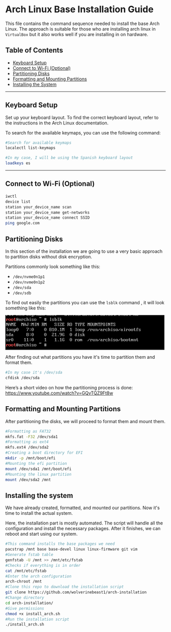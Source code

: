 
# Arch Linux Base Installation Guide

This file contains the command sequence needed to install the base Arch Linux. The approach is suitable for those who are installing arch linux
in `VirtualBox` but it also works well if you are installing in on hardware.

## Table of Contents
- [Keyboard Setup](#keyboard-setup)
- [Connect to Wi-Fi (Optional)](#connect-to-wi-fi-optional)
- [Partitioning Disks](#partitioning-disks)
- [Formatting and Mounting Partitions](#formatting-and-mounting-partitions)
- [Installing the System](#installing-the-system)

---

## Keyboard Setup


Set up your keyboard layout. To find the correct keyboard layout, refer to the instructions in the Arch Linux documentation.


To search for the available keymaps, you can use the following command:
```bash
#Search for available keymaps
localectl list-keymaps
```
```bash
#In my case, I will be using the Spanish keyboard layout
loadkeys es
```
---
## Connect to Wi-Fi (Optional)
```bash
iwctl
device list
station your_device_name scan
station your_device_name get-networks
station your_device_name connect SSID
ping google.com
```
## Partitioning Disks
In this section of the installation we are going to use a very basic approach to partition disks without disk encryption.

Partitions commonly look something like this:

- `/dev/nvme0n1p1`
- `/dev/nvme0n1p2`
- `/dev/sda`
- `/dev/sdb`

To find out easily the partitions you can use the `lsblk` command , it will look something like this:

<img src="/images/lsblk.PNG" alt="rice" align="center" width="500px">

After finding out what partitions you have it's time to partition them and format them.
```bash
#In my case it's /dev/sda
cfdisk /dev/sda
```
Here’s a short video on how the partitioning process is done: https://www.youtube.com/watch?v=GQvTQZ9Ft8w
## Formatting and Mounting Partitions

After partitioning the disks, we will proceed to format them and mount them.

```bash
#Formatting as FAT32
mkfs.fat -F32 /dev/sda1
#Formatting as ext4 
mkfs.ext4 /dev/sda2
#Creating a boot directory for EFI
mkdir -p /mnt/boot/efi
#Mounting the efi partition
mount /dev/sda1 /mnt/boot/efi
#Mounting the linux partition
mount /dev/sda2 /mnt 
```

## Installing the system
We have already created, formatted, and mounted our partitions. Now it's time to install the actual system.

Here, the installation part is mostly automated. The script will handle all the configuration and install the necessary packages. After it finishes, we can reboot and start using our system.
```bash
#This command installs the base packages we need 
pacstrap /mnt base base-devel linux linux-firmware git vim
#Generate fstab table
genfstab -U /mnt >> /mnt/etc/fstab
#Checks if everything is in order
cat /mnt/etc/fstab
#Enter the arch configuration
arch-chroot /mnt
#Clone this repo to download the installation script
git clone https://github.com/wolverinebeast1/arch-installation
#Change directory
cd arch-installation/
#Give permissions
chmod +x install_arch.sh
#Run the installation script
./install_arch.sh
```



